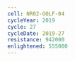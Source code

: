 ```yaml
---
cell: NR02-GOLF-04
cycleYear: 2019
cycle: 27
cycleDate: 2019-27
resistance: 942000
enlightened: 555000 
---
```

      
